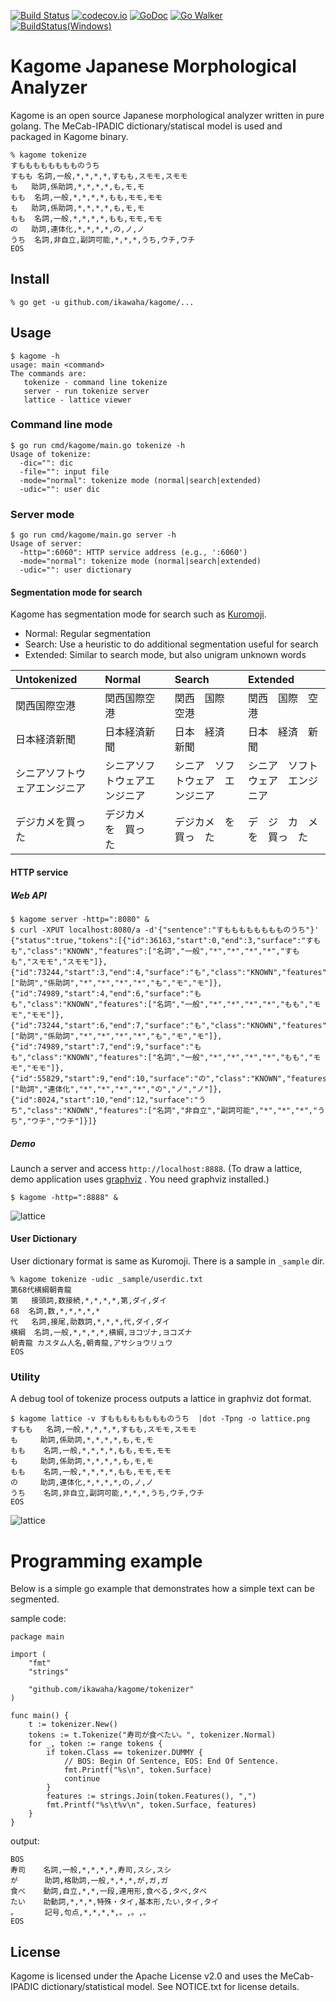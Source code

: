 [![Build Status](https://travis-ci.org/ikawaha/kagome.svg?branch=master)](https://travis-ci.org/ikawaha/kagome) [![codecov.io](http://codecov.io/github/ikawaha/kagome/coverage.svg?branch=master)](http://codecov.io/github/ikawaha/kagome?branch=master) [![GoDoc](https://godoc.org/github.com/ikawaha/kagome?status.svg)](https://godoc.org/github.com/ikawaha/kagome) [![Go Walker](http://gowalker.org/api/v1/badge)](https://gowalker.org/github.com/ikawaha/kagome)  [![BuildStatus(Windows)](https://ci.appveyor.com/api/projects/status/k4g4bpy1ijqoasbe/branch/master?svg=true)](https://ci.appveyor.com/project/ikawaha/kagome)

Kagome Japanese Morphological Analyzer
===

Kagome is an open source Japanese morphological analyzer written in pure golang.
The MeCab-IPADIC dictionary/statiscal model is used and packaged in Kagome binary.

```
% kagome tokenize
すもももももももものうち
すもも	名詞,一般,*,*,*,*,すもも,スモモ,スモモ
も	助詞,係助詞,*,*,*,*,も,モ,モ
もも	名詞,一般,*,*,*,*,もも,モモ,モモ
も	助詞,係助詞,*,*,*,*,も,モ,モ
もも	名詞,一般,*,*,*,*,もも,モモ,モモ
の	助詞,連体化,*,*,*,*,の,ノ,ノ
うち	名詞,非自立,副詞可能,*,*,*,うち,ウチ,ウチ
EOS
```

Install
---

```
% go get -u github.com/ikawaha/kagome/...
```

Usage
---

```
$ kagome -h
usage: main <command>
The commands are:
   tokenize - command line tokenize
   server - run tokenize server
   lattice - lattice viewer
```

### Command line mode

```
$ go run cmd/kagome/main.go tokenize -h
Usage of tokenize:
  -dic="": dic
  -file="": input file
  -mode="normal": tokenize mode (normal|search|extended)
  -udic="": user dic
```

### Server mode

```
$ go run cmd/kagome/main.go server -h
Usage of server:
  -http=":6060": HTTP service address (e.g., ':6060')
  -mode="normal": tokenize mode (normal|search|extended)
  -udic="": user dictionary
```

#### Segmentation mode for search

Kagome has segmentation mode for search such as [Kuromoji](http://www.atilika.com/en/products/kuromoji.html).

* Normal: Regular segmentation
* Search: Use a heuristic to do additional segmentation useful for search
* Extended: Similar to search mode, but also unigram unknown words

|Untokenized|Normal|Search|Extended|
|:-------|:---------|:---------|:---------|
|関西国際空港|関西国際空港|関西　国際　空港|関西　国際　空港|
|日本経済新聞|日本経済新聞|日本　経済　新聞|日本　経済　新聞|
|シニアソフトウェアエンジニア|シニアソフトウェアエンジニア|シニア　ソフトウェア　エンジニア|シニア　ソフトウェア　エンジニア|
|デジカメを買った|デジカメ　を　買っ　た|デジカメ　を　買っ　た|デ　ジ　カ　メ　を　買っ　た|

#### HTTP service

##### Web API

```
$ kagome server -http=":8080" &
$ curl -XPUT localhost:8080/a -d'{"sentence":"すもももももももものうち"}'
{"status":true,"tokens":[{"id":36163,"start":0,"end":3,"surface":"すもも","class":"KNOWN","features":["名詞","一般","*","*","*","*","すもも","スモモ","スモモ"]},{"id":73244,"start":3,"end":4,"surface":"も","class":"KNOWN","features":["助詞","係助詞","*","*","*","*","も","モ","モ"]},{"id":74989,"start":4,"end":6,"surface":"もも","class":"KNOWN","features":["名詞","一般","*","*","*","*","もも","モモ","モモ"]},{"id":73244,"start":6,"end":7,"surface":"も","class":"KNOWN","features":["助詞","係助詞","*","*","*","*","も","モ","モ"]},{"id":74989,"start":7,"end":9,"surface":"もも","class":"KNOWN","features":["名詞","一般","*","*","*","*","もも","モモ","モモ"]},{"id":55829,"start":9,"end":10,"surface":"の","class":"KNOWN","features":["助詞","連体化","*","*","*","*","の","ノ","ノ"]},{"id":8024,"start":10,"end":12,"surface":"うち","class":"KNOWN","features":["名詞","非自立","副詞可能","*","*","*","うち","ウチ","ウチ"]}]}
```

##### Demo

Launch a server and access `http://localhost:8888`.
(To draw a lattice, demo application uses [graphviz](http://www.graphviz.org/) . You need graphviz installed.)


```
$ kagome -http=":8888" &
```

![lattice](https://raw.githubusercontent.com/wiki/ikawaha/kagome/images/demoapp.png)

#### User Dictionary
User dictionary format is same as Kuromoji. There is a sample in `_sample` dir.

```
% kagome tokenize -udic _sample/userdic.txt
第68代横綱朝青龍
第	接頭詞,数接続,*,*,*,*,第,ダイ,ダイ
68	名詞,数,*,*,*,*,*
代	名詞,接尾,助数詞,*,*,*,代,ダイ,ダイ
横綱	名詞,一般,*,*,*,*,横綱,ヨコヅナ,ヨコズナ
朝青龍	カスタム人名,朝青龍,アサショウリュウ
EOS
```
### Utility

A debug tool of tokenize process outputs a lattice in graphviz dot format.

```
$ kagome lattice -v すもももももももものうち  |dot -Tpng -o lattice.png
すもも	  名詞,一般,*,*,*,*,すもも,スモモ,スモモ
も	  助詞,係助詞,*,*,*,*,も,モ,モ
もも	  名詞,一般,*,*,*,*,もも,モモ,モモ
も	  助詞,係助詞,*,*,*,*,も,モ,モ
もも	  名詞,一般,*,*,*,*,もも,モモ,モモ
の	  助詞,連体化,*,*,*,*,の,ノ,ノ
うち	  名詞,非自立,副詞可能,*,*,*,うち,ウチ,ウチ
EOS
```
![lattice](https://raw.githubusercontent.com/wiki/ikawaha/kagome/images/lattice.png)

# Programming example

Below is a simple go example that demonstrates how a simple text can be segmented.

sample code:

```go:example
package main

import (
	"fmt"
	"strings"

	"github.com/ikawaha/kagome/tokenizer"
)

func main() {
	t := tokenizer.New()
	tokens := t.Tokenize("寿司が食べたい。", tokenizer.Normal)
	for _, token := range tokens {
		if token.Class == tokenizer.DUMMY {
			// BOS: Begin Of Sentence, EOS: End Of Sentence.
			fmt.Printf("%s\n", token.Surface)
			continue
		}
		features := strings.Join(token.Features(), ",")
		fmt.Printf("%s\t%v\n", token.Surface, features)
	}
}
```

output:

```text:outputs
BOS
寿司    名詞,一般,*,*,*,*,寿司,スシ,スシ
が      助詞,格助詞,一般,*,*,*,が,ガ,ガ
食べ    動詞,自立,*,*,一段,連用形,食べる,タベ,タベ
たい    助動詞,*,*,*,特殊・タイ,基本形,たい,タイ,タイ
。      記号,句点,*,*,*,*,。,。,。
EOS
```

License
---
Kagome is licensed under the Apache License v2.0 and uses the MeCab-IPADIC dictionary/statistical model. See NOTICE.txt for license details.
